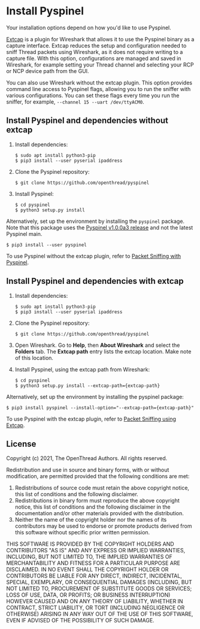# Install Pyspinel

Your installation options depend on how you'd like to use Pyspinel.

[Extcap](https://www.wireshark.org/docs/man-pages/extcap.html) is a plugin for Wireshark that allows
it to use the Pyspinel binary as a capture interface. Extcap reduces the setup
and configuration needed to sniff Thread packets using Wireshark, as it does not
require writing to a capture file. With this option, configurations are managed and
saved in Wireshark, for example setting your Thread channel and selecting your RCP
or NCP device path from the GUI.

You can also use Wireshark without the extcap plugin. This option provides
command line access to Pyspinel flags, allowing you to run the sniffer with
various configurations. You can set these flags every time you run the sniffer,
for example, `--channel 15 --uart /dev/ttyACM0`.

## Install Pyspinel and dependencies without extcap

1.  Install dependencies:

        $ sudo apt install python3-pip
        $ pip3 install --user pyserial ipaddress

1.  Clone the Pyspinel repository:

        $ git clone https://github.com/openthread/pyspinel

1.  Install Pyspinel:
    ```
    $ cd pyspinel
    $ python3 setup.py install
    ```

Alternatively, set up the environment by installing the `pyspinel` package. Note
that this package uses the [Pyspinel v1.0.0a3 release](https://github.com/openthread/pyspinel/releases/tag/v1.0.0a3) and not
the latest Pyspinel main.

```
$ pip3 install --user pyspinel
```

To use Pyspinel without the extcap plugin, refer to [Packet Sniffing with Pyspinel](sniffer.md).

## Install Pyspinel and dependencies with extcap

1.  Install dependencies:

        $ sudo apt install python3-pip
        $ pip3 install --user pyserial ipaddress

1.  Clone the Pyspinel repository:

        $ git clone https://github.com/openthread/pyspinel

1.  Open Wireshark. Go to **Help**, then **About Wireshark** and select the
    **Folders** tab. The **Extcap path** entry lists the extcap location. Make
    note of this location.
1.  Install Pyspinel, using the extcap path from Wireshark:
    ```
    $ cd pyspinel
    $ python3 setup.py install --extcap-path={extcap-path}
    ```

Alternatively, set up the environment by installing the pyspinel package:

```
$ pip3 install pyspinel --install-option="--extcap-path={extcap-path}"
```

To use Pyspinel with the extcap plugin, refer to [Packet Sniffing using Extcap](sniffer-extcap.md).

## License

Copyright (c) 2021, The OpenThread Authors.
All rights reserved.

Redistribution and use in source and binary forms, with or without
modification, are permitted provided that the following conditions are met:
1. Redistributions of source code must retain the above copyright
   notice, this list of conditions and the following disclaimer.
2. Redistributions in binary form must reproduce the above copyright
   notice, this list of conditions and the following disclaimer in the
   documentation and/or other materials provided with the distribution.
3. Neither the name of the copyright holder nor the
   names of its contributors may be used to endorse or promote products
   derived from this software without specific prior written permission.

THIS SOFTWARE IS PROVIDED BY THE COPYRIGHT HOLDERS AND CONTRIBUTORS "AS IS"
AND ANY EXPRESS OR IMPLIED WARRANTIES, INCLUDING, BUT NOT LIMITED TO, THE
IMPLIED WARRANTIES OF MERCHANTABILITY AND FITNESS FOR A PARTICULAR PURPOSE
ARE DISCLAIMED. IN NO EVENT SHALL THE COPYRIGHT HOLDER OR CONTRIBUTORS BE
LIABLE FOR ANY DIRECT, INDIRECT, INCIDENTAL, SPECIAL, EXEMPLARY, OR
CONSEQUENTIAL DAMAGES (INCLUDING, BUT NOT LIMITED TO, PROCUREMENT OF
SUBSTITUTE GOODS OR SERVICES; LOSS OF USE, DATA, OR PROFITS; OR BUSINESS
INTERRUPTION) HOWEVER CAUSED AND ON ANY THEORY OF LIABILITY, WHETHER IN
CONTRACT, STRICT LIABILITY, OR TORT (INCLUDING NEGLIGENCE OR OTHERWISE)
ARISING IN ANY WAY OUT OF THE USE OF THIS SOFTWARE, EVEN IF ADVISED OF THE
POSSIBILITY OF SUCH DAMAGE.
